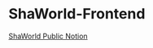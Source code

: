 # ShaWorld-Frontend

[ShaWorld Public Notion](https://www.notion.so/3ef6cf69098b4d1b9c5c836253378aee)


